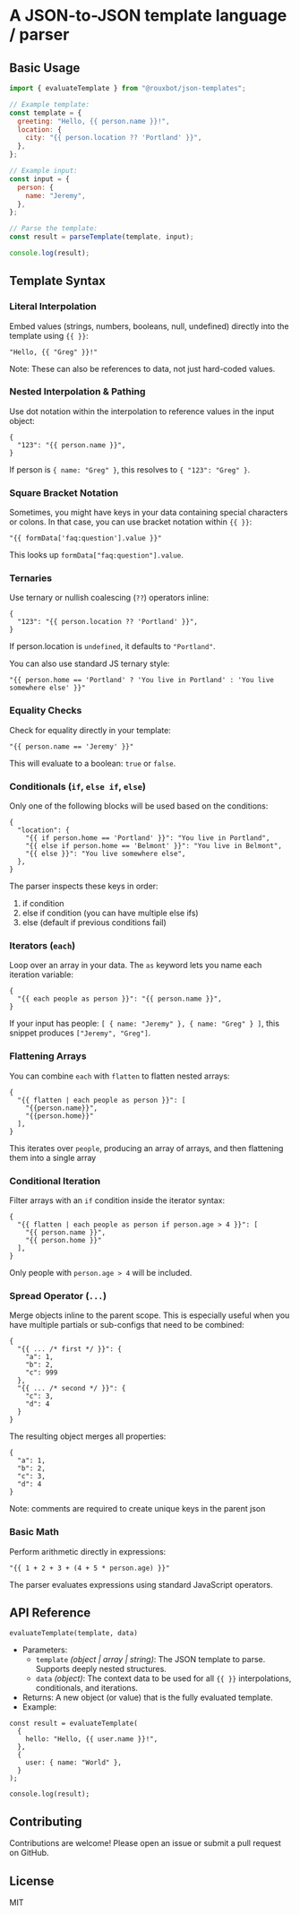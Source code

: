 # A JSON-to-JSON template language / parser

## Basic Usage

```javascript
import { evaluateTemplate } from "@rouxbot/json-templates";

// Example template:
const template = {
  greeting: "Hello, {{ person.name }}!",
  location: {
    city: "{{ person.location ?? 'Portland' }}",
  },
};

// Example input:
const input = {
  person: {
    name: "Jeremy",
  },
};

// Parse the template:
const result = parseTemplate(template, input);

console.log(result);
```

## Template Syntax

### Literal Interpolation

Embed values (strings, numbers, booleans, null, undefined) directly into the template using `{{ }}`:

```
"Hello, {{ "Greg" }}!"
```

Note: These can also be references to data, not just hard-coded values.

### Nested Interpolation & Pathing

Use dot notation within the interpolation to reference values in the input object:

```
{
  "123": "{{ person.name }}",
}
```

If person is `{ name: "Greg" }`, this resolves to `{ "123": "Greg" }`.

### Square Bracket Notation

Sometimes, you might have keys in your data containing special characters or colons. In that case, you can use bracket notation within `{{ }}`:

```
"{{ formData['faq:question'].value }}"
```

This looks up `formData["faq:question"].value`.

### Ternaries

Use ternary or nullish coalescing (`??`) operators inline:

```
{
  "123": "{{ person.location ?? 'Portland' }}",
}
```

If person.location is `undefined`, it defaults to `"Portland"`.

You can also use standard JS ternary style:

```
"{{ person.home == 'Portland' ? 'You live in Portland' : 'You live somewhere else' }}"
```

### Equality Checks

Check for equality directly in your template:

```
"{{ person.name == 'Jeremy' }}"
```

This will evaluate to a boolean: `true` or `false`.

### Conditionals (`if`, `else if`, `else`)

Only one of the following blocks will be used based on the conditions:

```
{
  "location": {
    "{{ if person.home == 'Portland' }}": "You live in Portland",
    "{{ else if person.home == 'Belmont' }}": "You live in Belmont",
    "{{ else }}": "You live somewhere else",
  },
}
```

The parser inspects these keys in order:

1. if condition
2. else if condition (you can have multiple else ifs)
3. else (default if previous conditions fail)

### Iterators (`each`)

Loop over an array in your data. The `as` keyword lets you name each iteration variable:

```
{
  "{{ each people as person }}": "{{ person.name }}",
}
```

If your input has people: `[ { name: "Jeremy" }, { name: "Greg" } ]`, this snippet produces `["Jeremy", "Greg"]`.

### Flattening Arrays

You can combine `each` with `flatten` to flatten nested arrays:

```
{
  "{{ flatten | each people as person }}": [
    "{{person.name}}",
    "{{person.home}}"
  ],
}
```

This iterates over `people`, producing an array of arrays, and then flattening them into a single array

### Conditional Iteration

Filter arrays with an `if` condition inside the iterator syntax:

```
{
  "{{ flatten | each people as person if person.age > 4 }}": [
    "{{ person.name }}",
    "{{ person.home }}"
  ],
}
```

Only people with `person.age > 4` will be included.

### Spread Operator (`...`)

Merge objects inline to the parent scope. This is especially useful when you have multiple partials or sub-configs that need to be combined:

```
{
  "{{ ... /* first */ }}": {
    "a": 1,
    "b": 2,
    "c": 999
  },
  "{{ ... /* second */ }}": {
    "c": 3,
    "d": 4
  }
}
```

The resulting object merges all properties:

```
{
  "a": 1,
  "b": 2,
  "c": 3,
  "d": 4
}
```

Note: comments are required to create unique keys in the parent json

### Basic Math

Perform arithmetic directly in expressions:

```
"{{ 1 + 2 + 3 + (4 + 5 * person.age) }}"
```

The parser evaluates expressions using standard JavaScript operators.

## API Reference

`evaluateTemplate(template, data)`

- Parameters:
  - `template` _(object | array | string)_: The JSON template to parse. Supports deeply nested structures.
  - `data` _(object)_: The context data to be used for all `{{ }}` interpolations, conditionals, and iterations.
- Returns: A new object (or value) that is the fully evaluated template.
- Example:

```
const result = evaluateTemplate(
  {
    hello: "Hello, {{ user.name }}!",
  },
  {
    user: { name: "World" },
  }
);

console.log(result);
```

## Contributing

Contributions are welcome! Please open an issue or submit a pull request on GitHub.

## License

MIT
